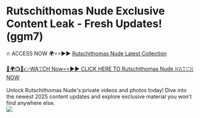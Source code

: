 # Rutschithomas Nude Exclusive Content Leak - Fresh Updates! (ggm7)

🔥 ACCESS NOW 🌍==►► <a href="https://tinyurl.com/yc657z5k" rel="nofollow">Rutschithomas Nude Latest Collection</a>
<br><br>
[🔴🌍📺📱👉WA𝚃CH Now==►► CLICK HERE TO Rutschithomas Nude 𝚆𝙰𝚃𝙲𝙷 NOW](https://tinyurl.com/yc657z5k)
<br><br>
Unlock Rutschithomas Nude's private videos and photos today! Dive into the newest 2025 content updates and explore exclusive material you won’t find anywhere else.
<br>
<a href="https://tinyurl.com/yc657z5k" rel="nofollow" data-target="animated-image.originalLink"><img src="https://camo.githubusercontent.com/8a4f000d20f83aca3bf7ec5f350d767afa0574a8a352519fd8cfa583a6f93a33/68747470733a2f2f692e696d6775722e636f6d2f644a486b345a712e676966" data-canonical-src="https://i.imgur.com/dJHk4Zq.gif" style="max-width: 100%; display: inline-block;" data-target="animated-image.originalImage"></a>
<br>
